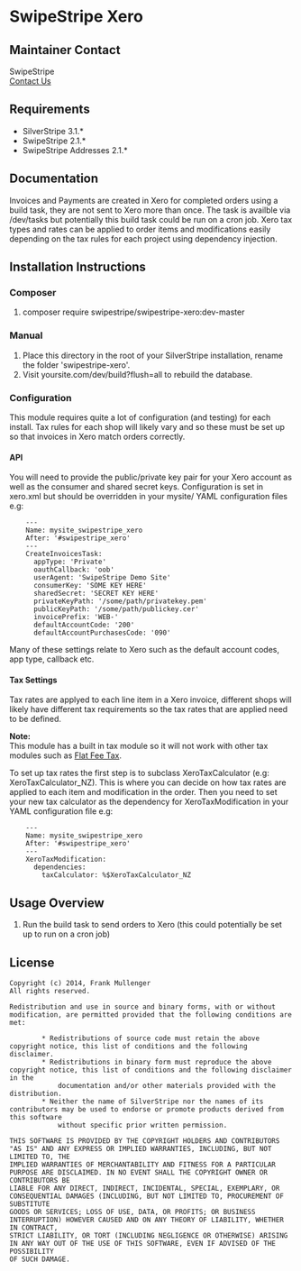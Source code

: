 # SwipeStripe Xero

## Maintainer Contact
SwipeStripe  
[Contact Us](http://swipestripe.com/support/contact-us)

## Requirements
* SilverStripe 3.1.*
* SwipeStripe 2.1.*
* SwipeStripe Addresses 2.1.*

## Documentation
Invoices and Payments are created in Xero for completed orders using a build task, they are not sent to Xero more than once. The task is availble via /dev/tasks but potentially this build task could be run on a cron job. Xero tax types and rates can be applied to order items and modifications easily depending on the tax rules for each project using dependency injection.

## Installation Instructions

### Composer
1. composer require swipestripe/swipestripe-xero:dev-master

### Manual
1. Place this directory in the root of your SilverStripe installation, rename the folder 'swipestripe-xero'.
2. Visit yoursite.com/dev/build?flush=all to rebuild the database.

### Configuration
This module requires quite a lot of configuration (and testing) for each install. Tax rules for each shop will likely vary and so these must be set up so that invoices in Xero match orders correctly.

#### API
You will need to provide the public/private key pair for your Xero account as well as the consumer and shared secret keys. Configuration is set in xero.xml but should be overridden in your mysite/ YAML configuration files e.g:

```
	---
	Name: mysite_swipestripe_xero
	After: '#swipestripe_xero'
	---
	CreateInvoicesTask:
	  appType: 'Private'
	  oauthCallback: 'oob'
	  userAgent: 'SwipeStripe Demo Site'
	  consumerKey: 'SOME KEY HERE'
	  sharedSecret: 'SECRET KEY HERE'
	  privateKeyPath: '/some/path/privatekey.pem'
	  publicKeyPath: '/some/path/publickey.cer'
	  invoicePrefix: 'WEB-'
	  defaultAccountCode: '200'
	  defaultAccountPurchasesCode: '090'
```

Many of these settings relate to Xero such as the default account codes, app type, callback etc.

#### Tax Settings
Tax rates are applyed to each line item in a Xero invoice, different shops will likely have different tax requirements so the tax rates that are applied need to be defined. 

__Note:__  
This module has a built in tax module so it will not work with other tax modules such as [Flat Fee Tax](http://swipestripe.com/products/extensions/tax/).

To set up tax rates the first step is to subclass XeroTaxCalculator (e.g: XeroTaxCalculator_NZ). This is where you can decide on how tax rates are applied to each item and modification in the order. Then you need to set your new tax calculator as the dependency for XeroTaxModification in your YAML configuration file e.g:

```
	---
	Name: mysite_swipestripe_xero
	After: '#swipestripe_xero'
	---
	XeroTaxModification:
	  dependencies:
	    taxCalculator: %$XeroTaxCalculator_NZ
```

## Usage Overview
1. Run the build task to send orders to Xero (this could potentially be set up to run on a cron job)

## License
	Copyright (c) 2014, Frank Mullenger
	All rights reserved.

	Redistribution and use in source and binary forms, with or without modification, are permitted provided that the following conditions are met:

			* Redistributions of source code must retain the above copyright notice, this list of conditions and the following disclaimer.
			* Redistributions in binary form must reproduce the above copyright notice, this list of conditions and the following disclaimer in the 
				documentation and/or other materials provided with the distribution.
			* Neither the name of SilverStripe nor the names of its contributors may be used to endorse or promote products derived from this software 
				without specific prior written permission.

	THIS SOFTWARE IS PROVIDED BY THE COPYRIGHT HOLDERS AND CONTRIBUTORS "AS IS" AND ANY EXPRESS OR IMPLIED WARRANTIES, INCLUDING, BUT NOT LIMITED TO, THE 
	IMPLIED WARRANTIES OF MERCHANTABILITY AND FITNESS FOR A PARTICULAR PURPOSE ARE DISCLAIMED. IN NO EVENT SHALL THE COPYRIGHT OWNER OR CONTRIBUTORS BE 
	LIABLE FOR ANY DIRECT, INDIRECT, INCIDENTAL, SPECIAL, EXEMPLARY, OR CONSEQUENTIAL DAMAGES (INCLUDING, BUT NOT LIMITED TO, PROCUREMENT OF SUBSTITUTE 
	GOODS OR SERVICES; LOSS OF USE, DATA, OR PROFITS; OR BUSINESS INTERRUPTION) HOWEVER CAUSED AND ON ANY THEORY OF LIABILITY, WHETHER IN CONTRACT, 
	STRICT LIABILITY, OR TORT (INCLUDING NEGLIGENCE OR OTHERWISE) ARISING IN ANY WAY OUT OF THE USE OF THIS SOFTWARE, EVEN IF ADVISED OF THE POSSIBILITY 
	OF SUCH DAMAGE.
